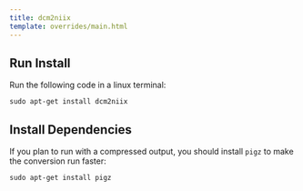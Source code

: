 ```yaml
---
title: dcm2niix
template: overrides/main.html
---
```


## Run Install

Run the following code in a linux terminal:

```console
sudo apt-get install dcm2niix
```

## Install Dependencies

If you plan to run with a compressed output, you should install `pigz` to make the conversion run faster:

```console
sudo apt-get install pigz
```
